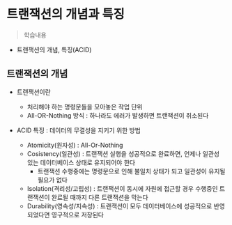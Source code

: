 # 트랜잭션의 개념과 특징
> 학습내용
- 트랜잭션의 개념, 특징(ACID)

## 트랜잭션의 개념
- 트랜잭션이란
    - 처리해야 하는 명령문들을 모아놓은 작업 단위
    - All-OR-Nothing 방식 : 하나라도 에러가 발생하면 트랜잭션이 취소된다

- ACID 특징 : 데이터의 무결성을 지키기 위한 방법
    - Atomicity(원자성) : All-Or-Nothing
    - Cosistency(일관성) : 트랜잭션 실행을 성공적으로 완료하면, 언제나 일관성 있는 데이터베이스 상태로 유지되어야 한다
        - 트랜잭션 수행중에는 명령문으로 인해 불일치 상태가 되고 일관성이 유지될 필요가 없다
    - Isolation(격리성/고립성) : 트랜잭션이 동시에 자원에 접근할 경우 수행중인 트랜잭션이 완료될 때까지 다른 트랜잭션을 막는다
    - Durability(영속성/지속성) : 트랜잭션이 모두 데이터베이스에 성공적으로 반영되었다면 영구적으로 저장된다